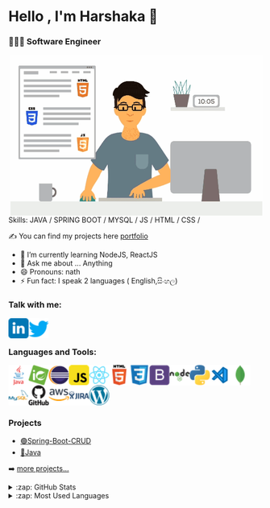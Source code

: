 # Hello , I'm Harshaka 👋


### 🙋🏻‍♂️ Software Engineer 

 <img align="right" alt="GIF" src="https://github.com/Harshaka89/Harshaka89/blob/main/icon/front-end-development.gif" width="500" height="320" />

Skills: JAVA  /  SPRING BOOT / MYSQL / JS / HTML / CSS /


✍ You can find my projects here [portfolio]
- 🌱 I’m currently learning NodeJS, ReactJS
- 💬 Ask me about ... Anything
- 😄 Pronouns: nath
- ⚡ Fun fact: I speak 2 languages ( English,සිංහල)

### Talk with me:
[<img align="left" alt="holisitc_developer | LinkedIn" width="40px" src="https://github.com/Harshaka89/Harshaka89/blob/main/icon/linkedin.png" />][linkedin]
[<img align="left" alt="holisitc_developer | LinkedIn" width="40px" src="https://github.com/Harshaka89/Harshaka89/blob/main/icon/twitter.png" />][twitter]

<br />
<br />




### Languages and Tools:
[<img align="left" alt="java" width="40" src="https://github.com/Harshaka89/Harshaka89/blob/main/icon/java.png" />][youtube]
[<img align="left" alt="spring" width="40" src="https://github.com/Harshaka89/Harshaka89/blob/main/icon/spring.png" />][youtube]
[<img align="left" alt="eclipse" width="40" src="https://github.com/Harshaka89/Harshaka89/blob/main/icon/eclipse.png" />][youtube]
[<img align="left" alt="javascript" width="40" src="https://github.com/Harshaka89/Harshaka89/blob/main/icon/javascript.png" />][youtube]
[<img align="left" alt="react" width="40" src="https://github.com/Harshaka89/Harshaka89/blob/main/icon/react.png" />][youtube]
[<img align="left" alt="html" width="40" src="https://github.com/Harshaka89/Harshaka89/blob/main/icon/html.png" />][youtube]
[<img align="left" alt="css3" width="40" src="https://github.com/Harshaka89/Harshaka89/blob/main/icon/css3.png" />][youtube]
[<img align="left" alt="bootstrap" width="40" src="https://github.com/Harshaka89/Harshaka89/blob/main/icon/bootstrap.png" />][youtube]
[<img align="left" alt="nodejs" width="40" src="https://github.com/Harshaka89/Harshaka89/blob/main/icon/nodejs.png" />][youtube]
[<img align="left" alt="python" width="40" src="https://github.com/Harshaka89/Harshaka89/blob/main/icon/python.png" />][youtube]
[<img align="left" alt="Visual Studio Code" width="40" src="https://github.com/Harshaka89/Harshaka89/blob/main/icon/visual-studio-code.png" />][youtube]
[<img align="left" alt="mongodb" width="40" src="https://github.com/Harshaka89/Harshaka89/blob/main/icon/mongodb.png" />][youtube]
[<img align="left" alt="mysql" width="40" src="https://github.com/Harshaka89/Harshaka89/blob/main/icon/mysql.png" />][youtube]
[<img align="left" alt="github" width="40" src="https://github.com/Harshaka89/Harshaka89/blob/main/icon/github.png" />][youtube]
[<img align="left" alt="aws" width="40" src="https://github.com/Harshaka89/Harshaka89/blob/main/icon/aws.png" />][youtube]
[<img align="left" alt="jira" width="40" src="https://github.com/Harshaka89/Harshaka89/blob/main/icon/jira.png" />][youtube]
<br />
<br />
[<img align="left" alt="wordpress" width="40" src="https://github.com/Harshaka89/Harshaka89/blob/main/icon/wordpress.png" />][youtube]





<br />
<br />


### Projects
- [🟢Spring-Boot-CRUD ](https://github.com/Harshaka89/Spring-Boot-CRUD)
- [🔴Java](https://github.com/Harshaka89/Spring-Boot-CRUD)


➡️ [more projects...](https://github.com/harshaka89?tab=repositories)




<details>
  <summary>:zap: GitHub Stats</summary>

  [![Anurag's GitHub stats](https://github-readme-stats.vercel.app/api?username=harshaka89)](https://github.com/harshaka89/github-readme-stats)

</details>

<details>
  <summary>:zap: Most Used Languages</summary>

[![Top Langs](https://github-readme-stats.vercel.app/api/top-langs/?username=harshaka89&layout=compact)](https://github.com/harshaka89/github-readme-stats)
</details>

[website]: https://www.linkedin.com/in/harshakaw/
[youtube]: https://www.linkedin.com/in/harshakaw/
[twitter]:https://twitter.com/HWaththegedara
[instagram]: https://www.instagram.com/harsh_vw/?hl=en
[linkedin]: https://www.linkedin.com/in/harshakaw/
[portfolio]: https://www.linkedin.com/in/harshakaw/







 
